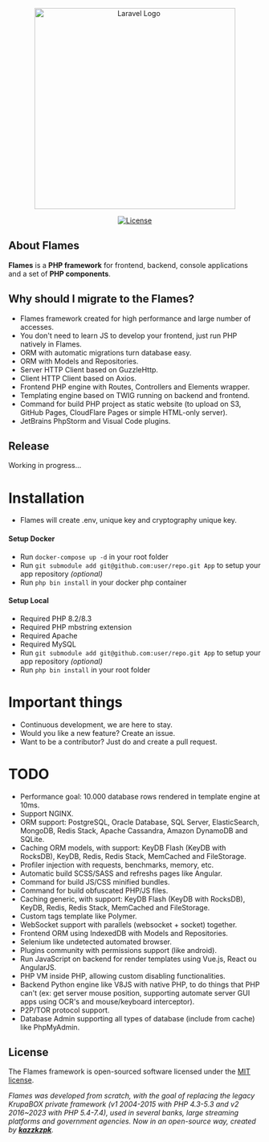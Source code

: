 <p align="center"><a href="https://flamesphp.com" target="_blank"><img src="https://i.ibb.co/5LBsG09/flames.png" width="400" alt="Laravel Logo"></a></p>

<p align="center">
<a href="https://opensource.org/licenses/MIT"><img src="https://img.shields.io/packagist/l/laravel/framework" alt="License"></a>
</p>

## About Flames

**Flames** is a **PHP framework** for frontend, backend, console applications and a set
of **PHP components**.

## Why should I migrate to the Flames?

* Flames framework created for high performance and large number of accesses.
* You don't need to learn JS to develop your frontend, just run PHP natively in Flames.
* ORM with automatic migrations turn database easy.
* ORM with Models and Repositories.
* Server HTTP Client based on GuzzleHttp.
* Client HTTP Client based on Axios.
* Frontend PHP engine with Routes, Controllers and Elements wrapper.
* Templating engine based on TWIG running on backend and frontend.
* Command for build PHP project as static website (to upload on S3, GitHub Pages, CloudFlare Pages or simple HTML-only server).
* JetBrains PhpStorm and Visual Code plugins.

## Release

Working in progress...

# Installation

* Flames will create .env, unique key and cryptography unique key.

#### Setup Docker
* Run `docker-compose up -d` in your root folder
* Run `git submodule add git@github.com:user/repo.git App` to setup your app repository *(optional)*
* Run `php bin install` in your docker php container

#### Setup Local
* Required PHP 8.2/8.3
* Required PHP mbstring extension
* Required Apache
* Required MySQL
* Run `git submodule add git@github.com:user/repo.git App` to setup your app repository *(optional)*
* Run `php bin install` in your root folder


# Important things
* Continuous development, we are here to stay.
* Would you like a new feature? Create an issue.
* Want to be a contributor? Just do and create a pull request.

# TODO
* Performance goal: 10.000 database rows rendered in template engine at 10ms.
* Support NGINX.
* ORM support: PostgreSQL, Oracle Database, SQL Server, ElasticSearch, MongoDB, Redis Stack, Apache Cassandra, Amazon DynamoDB and SQLite.
* Caching ORM models, with support: KeyDB Flash (KeyDB with RocksDB), KeyDB, Redis, Redis Stack, MemCached and FileStorage.
* Profiler injection with requests, benchmarks, memory, etc.
* Automatic build SCSS/SASS and refreshs pages like Angular.
* Command for build JS/CSS minified bundles.
* Command for build obfuscated PHP/JS files.
* Caching generic, with support: KeyDB Flash (KeyDB with RocksDB), KeyDB, Redis, Redis Stack, MemCached and FileStorage.
* Custom tags template like Polymer.
* WebSocket support with parallels (websocket + socket) together.
* Frontend ORM using IndexedDB with Models and Repositories.
* Selenium like undetected automated browser.
* Plugins community with permissions support (like android).
* Run JavaScript on backend for render templates using Vue.js, React ou AngularJS.
* PHP VM inside PHP, allowing custom disabling functionalities.
* Backend Python engine like V8JS  with native PHP, to do things that PHP can't (ex: get server mouse position, supporting automate server GUI apps using OCR's and mouse/keyboard interceptor).
* P2P/TOR protocol support.
* Database Admin supporting all types of database (include from cache) like PhpMyAdmin.

## License

The Flames framework is open-sourced software licensed under the [MIT license](https://opensource.org/licenses/MIT).


*Flames was developed from scratch, with the goal of replacing the legacy KrupaBOX private framework (v1 2004-2015 with PHP 4.3-5.3 and v2 2016~2023 with PHP 5.4-7.4), used in several banks, large streaming platforms and government agencies. Now in an open-source way, created by **[kazzkzpk](https://github.com/kazzkzpk)**.*
